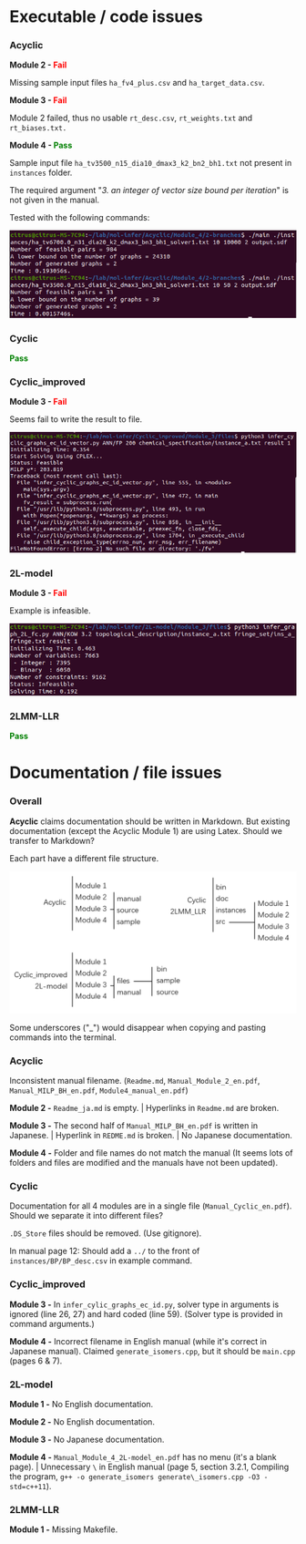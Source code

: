 # Executable / code issues

### Acyclic

**Module 2 - <span style="color: red;">Fail</span>**

Missing sample input files `ha_fv4_plus.csv` and `ha_target_data.csv`.

**Module 3 - <span style="color: red;">Fail</span>**

Module 2 failed, thus no usable `rt_desc.csv`, `rt_weights.txt` and `rt_biases.txt.`

**Module 4 - <span style="color: green;">Pass</span>**

Sample input file `ha_tv3500_n15_dia10_dmax3_k2_bn2_bh1.txt` not present in `instances` folder.

The required argument "*3. an integer of vector size bound per iteration*" is not given in the manual.

Tested with the following commands:

![image-20210928162437443](.\fig2.png)

### Cyclic

**<span style="color: green;">Pass</span>**

### Cyclic_improved

**Module 3 - <span style="color: red;">Fail</span>**

Seems fail to write the result to file.

![image-20211008151848529](./fig4.png)

### 2L-model

**Module 3 - <span style="color: red;">Fail</span>**

Example is infeasible.

![image-20211008152436877](./fig5.png)

### 2LMM-LLR

**<span style="color: green;">Pass</span>**

# Documentation / file issues

### Overall

**Acyclic** claims documentation should be written in Markdown. But existing documentation (except the  Acyclic Module 1) are using Latex. Should we transfer to Markdown?

Each part have a different file structure.

![image-20210928182539435](.\fig1.png)

Some underscores ("_") would disappear when copying and pasting commands into the terminal.

### Acyclic

Inconsistent manual filename. (`Readme.md`, `Manual_Module_2_en.pdf`, `Manual_MILP_BH_en.pdf`, `Module4_manual_en.pdf`)

**Module 2 -** `Readme_ja.md` is empty. | Hyperlinks in `Readme.md` are broken.

**Module 3 -** The second half of `Manual_MILP_BH_en.pdf` is written in Japanese. | Hyperlink in `REDME.md` is broken. | No Japanese documentation.

**Module 4 -** Folder and file names do not match the manual (It seems lots of folders and files are modified and the manuals have not been updated).

### Cyclic

Documentation for all 4 modules are in a single file (`Manual_Cyclic_en.pdf`). Should we separate it into different files?

`.DS_Store` files should be removed. (Use gitignore).

In manual page 12: Should add a `../` to the front of `instances/BP/BP_desc.csv` in example command.

### Cyclic_improved

**Module 3 -** In `infer_cylic_graphs_ec_id.py`, solver type in arguments is ignored (line 26, 27) and hard coded (line 59). (Solver type is provided in command arguments.)

**Module 4 -** Incorrect filename in English manual (while it's correct in Japanese manual). Claimed `generate_isomers.cpp`, but it should be `main.cpp` (pages 6 & 7).

### 2L-model

**Module 1 -** No English documentation.

**Module 2 -** No English documentation.

**Module 3 -** No Japanese documentation.

**Module 4 -** `Manual_Module_4_2L-model_en.pdf` has no menu (it's a blank page). | Unnecessary `\` in English manual (page 5, section 3.2.1, Compiling the program, `g++ -o generate_isomers generate\_isomers.cpp -O3 -std=c++11`).

### 2LMM-LLR

**Module 1 -** Missing Makefile.
